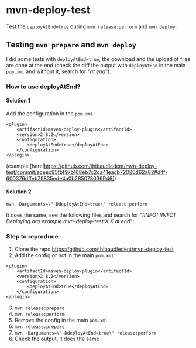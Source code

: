 # mvn-deploy-test
Test the `deployAtEnd=true` during `mvn release:perform` and `mvn deploy`.

## Testing `mvn prepare` and `mvn deploy`

I did some tests with `deployAtEnd=true`, the download and the upload of files are done at the end (check the diff the output with `deployAtEnd` in the main `pom.xml` and without it, search for "_at end_").

### How to use deployAtEnd?

#### Solution 1
Add the configuration in the `pom.xml`:
```
<plugin>
    <artifactId>maven-deploy-plugin</artifactId>
    <version>2.8.2</version>
    <configuration>
        <deployAtEnd>true</deployAtEnd>
    </configuration>
</plugin>
```

(example [here|https://github.com/thibaudledent/mvn-deploy-test/commit/eceec95fbf97b168eb7c2ca41eacb72026d62a82#diff-600376dffeb79835ede4a0b285078036R46])

#### Solution 2

```mvn -Darguments=\"-DdeployAtEnd=true\" release:perform```

It does the same, see the following files and search for "_[INFO] [INFO] Deploying org.example:mvn-deploy-test:X.X *at end*_":


### Step to reproduce

1) Clone the repo https://github.com/thibaudledent/mvn-deploy-test
2) Add the config or not in the main `pom.xml`:
```
<plugin>
    <artifactId>maven-deploy-plugin</artifactId>
    <version>2.8.2</version>
    <configuration>
        <deployAtEnd>true</deployAtEnd>
    </configuration>
</plugin>
```
3) `mvn release:prepare`
4) `mvn release:perform`
5) Remove the config in the main `pom.xml`
6) `mvn release:prepare`
7) `mvn -Darguments=\"-DdeployAtEnd=true\" release:perform`
8) Check the output, it does the same
